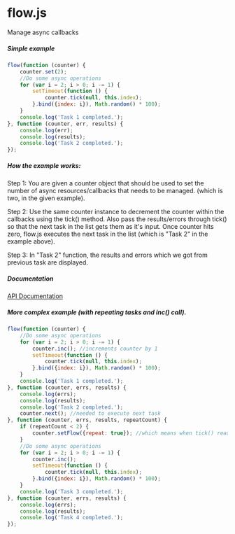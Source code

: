 flow.js
=======

Manage async callbacks

##### Simple example

```javascript
flow(function (counter) {
    counter.set(2);
    //Do some async operations
    for (var i = 2; i > 0; i -= 1) {
        setTimeout(function () {
            counter.tick(null, this.index);
        }.bind({index: i}), Math.random() * 100);
    }
    console.log('Task 1 completed.');
}, function (counter, err, results) {
    console.log(err);
    console.log(results);
    console.log('Task 2 completed.');
});
```

##### How the example works:

Step 1:
You are given a counter object that should be used to set the number of async resources/callbacks that needs to be managed.
(which is two, in the given example).

Step 2:
Use the same counter instance to decrement the counter within the callbacks using the tick() method.
Also pass the results/errors through tick() so that the next task in the list gets them as it's input.
Once counter hits zero, flow.js executes the next task in the list (which is "Task 2" in the example above).

Step 3:
In "Task 2" function, the results and errors which we got from previous task are displayed.

##### Documentation

[API Documentation](munawwar.github.io/flow/doc/)

##### More complex example (with repeating tasks and inc() call).

```javascript
flow(function (counter) {
    //Do some async operations
    for (var i = 2; i > 0; i -= 1) {
        counter.inc(); //increments counter by 1
        setTimeout(function () {
            counter.tick(null, this.index);
        }.bind({index: i}), Math.random() * 100);
    }
    console.log('Task 1 completed.');
}, function (counter, errs, results) {
    console.log(errs);
    console.log(results);
    console.log('Task 2 completed.');
    counter.next(); //needed to execute next task
}, function (counter, errs, results, repeatCount) {
    if (repeatCount < 2) {
        counter.setFlow({repeat: true}); //which means when tick() reaches zero, it will repeat this task again.
    }
    //Do some async operations
    for (var i = 2; i > 0; i -= 1) {
        counter.inc();
        setTimeout(function () {
            counter.tick(null, this.index);
        }.bind({index: i}), Math.random() * 100);
    }
    console.log('Task 3 completed.');
}, function (counter, errs, results) {
    console.log(errs);
    console.log(results);
    console.log('Task 4 completed.');
});
```
